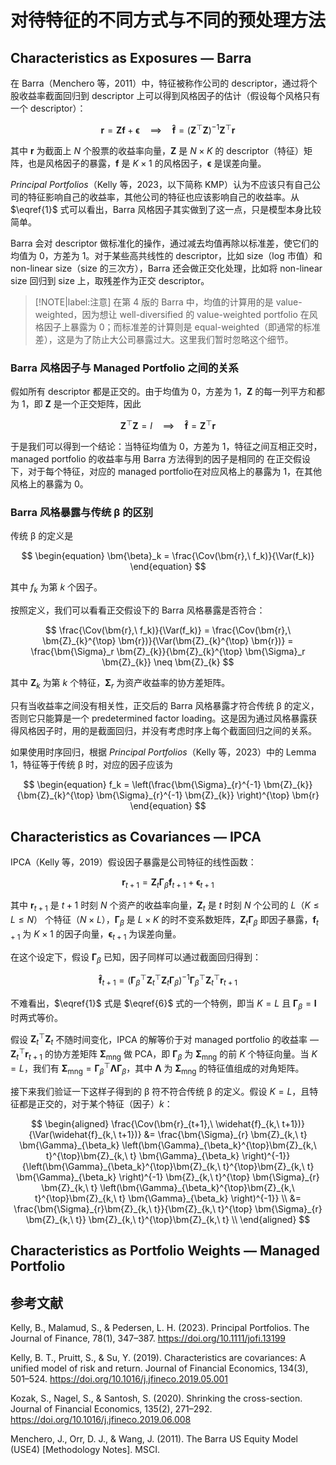 # 对待特征的不同方式与不同的预处理方法

## Characteristics as Exposures &mdash; Barra

在 Barra（Menchero 等，2011）中，特征被称作公司的 descriptor，通过将个股收益率截面回归到 descriptor 上可以得到风格因子的估计（假设每个风格只有一个 descriptor）：
  
$$
\begin{equation}
    \bm{r} = \bm{Z} \bm{f} + \bm{\epsilon} \quad \implies \quad \bm{\widehat{f}} = \left(\bm{Z}^{\top}\bm{Z} \right)^{-1} \bm{Z}^{\top} \bm{r} \label{1}
\end{equation}
$$

其中 $\bm{r}$ 为截面上 $N$ 个股票的收益率向量，$\bm{Z}$ 是 $N \times K$ 的 descriptor（特征）矩阵，也是风格因子的暴露，$\bm{f}$ 是 $K \times 1$ 的风格因子，$\bm{\epsilon}$ 是误差向量。

*Principal Portfolios*（Kelly 等，2023，以下简称 KMP）认为不应该只有自己公司的特征影响自己的收益率，其他公司的特征也应该影响自己的收益率。从 $\eqref{1}$ 式可以看出，Barra 风格因子其实做到了这一点，只是模型本身比较简单。

Barra 会对 descriptor 做标准化的操作，通过减去均值再除以标准差，使它们的均值为 0，方差为 1。对于某些高共线性的 descriptor，比如 size（log 市值）和 non-linear size（size 的三次方），Barra 还会做正交化处理，比如将 non-linear size 回归到 size 上，取残差作为正交 descriptor。

> [!NOTE|label:注意]
> 在第 4 版的 Barra 中，均值的计算用的是 value-weighted，因为想让 well-diversified 的 value-weighted portfolio 在风格因子上暴露为 0；而标准差的计算则是 equal-weighted（即通常的标准差），这是为了防止大公司暴露过大。这里我们暂时忽略这个细节。

### Barra 风格因子与 Managed Portfolio 之间的关系

假如所有 descriptor 都是正交的。由于均值为 0，方差为 1，$\bm{Z}$ 的每一列平方和都为 1，即 $\bm{Z}$ 是一个正交矩阵，因此

$$
\begin{equation}
    \bm{Z}^{\top} \bm{Z} = I \quad \implies \quad \bm{\widehat{f}} = \bm{Z}^{\top} \bm{r}
\end{equation}
$$

于是我们可以得到一个结论：当特征均值为 0，方差为 1，特征之间互相正交时，managed portfolio 的收益率与用 Barra 方法得到的因子是相同的
在正交假设下，对于每个特征，对应的 managed portfolio在对应风格上的暴露为 1，在其他风格上的暴露为 0。

### Barra 风格暴露与传统 β 的区别

传统 β 的定义是

$$
\begin{equation}
    \bm{\beta}_k = \frac{\Cov(\bm{r},\ f_k)}{\Var(f_k)}
\end{equation}
$$

其中 $f_k$ 为第 $k$ 个因子。

按照定义，我们可以看看正交假设下的 Barra 风格暴露是否符合：

$$
\frac{\Cov(\bm{r},\ f_k)}{\Var(f_k)} = \frac{\Cov(\bm{r},\ \bm{Z}_{k}^{\top} \bm{r})}{\Var(\bm{Z}_{k}^{\top} \bm{r})} = \frac{\bm{\Sigma}_r \bm{Z}_{k}}{\bm{Z}_{k}^{\top} \bm{\Sigma}_r \bm{Z}_{k}} \neq \bm{Z}_{k}
$$

其中 $\bm{Z}_{k}$ 为第 $k$ 个特征，$\bm{\Sigma}_{r}$ 为资产收益率的协方差矩阵。

只有当收益率之间没有相关性，正交后的 Barra 风格暴露才符合传统 β 的定义，否则它只能算是一个 predetermined factor loading。这是因为通过风格暴露获得风格因子时，用的是截面回归，并没有考虑时序上每个截面回归之间的关系。

如果使用时序回归，根据 *Principal Portfolios*（Kelly 等，2023）中的 Lemma 1，特征等于传统 β 时，对应的因子应该为

$$
\begin{equation}
    f_k = \left(\frac{\bm{\Sigma}_{r}^{-1} \bm{Z}_{k}}{\bm{Z}_{k}^{\top} \bm{\Sigma}_{r}^{-1} \bm{Z}_{k}} \right)^{\top} \bm{r}
\end{equation}
$$

## Characteristics as Covariances &mdash; IPCA

IPCA（Kelly 等，2019）假设因子暴露是公司特征的线性函数：

$$
\begin{equation}
    \bm{r}_{t+1} = \bm{Z}_t \bm{\Gamma}_{\beta} \bm{f}_{t+1} + \bm{\epsilon}_{t+1}
\end{equation}
$$

其中 $\bm{r}_{t+1}$ 是 $t + 1$ 时刻 $N$ 个资产的收益率向量，$\bm{Z}_{t}$ 是 $t$ 时刻 $N$ 个公司的 $L$（$K \leqslant L \leqslant N$） 个特征（$N \times L$），$\bm{\Gamma}_{\beta}$ 是 $L \times K$ 的时不变系数矩阵，$\bm{Z}_{t} \bm{\Gamma}_{\beta}$ 即因子暴露，$\bm{f}_{t+1}$ 为 $K \times 1$ 的因子向量，$\bm{\epsilon}_{t+1}$ 为误差向量。

在这个设定下，假设 $\bm{\Gamma}_{\beta}$ 已知，因子同样可以通过截面回归得到：

$$
\begin{equation}
    \bm{\widehat{f}}_{t+1} = \left(\bm{\Gamma}_{\beta}^{\top}\bm{Z}_{t}^{\top}\bm{Z}_{t} \bm{\Gamma}_{\beta} \right)^{-1} \bm{\Gamma}_{\beta}^{\top} \bm{Z}_{t}^{\top} \bm{r}_{t+1} \label{6}
\end{equation}
$$

不难看出，$\eqref{1}$ 式是 $\eqref{6}$ 式的一个特例，即当 $K = L$ 且 $\bm{\Gamma}_{\beta} = \bm{I}$ 时两式等价。

假设 $\bm{Z}_{t}^{\top} \bm{Z}_{t}$ 不随时间变化，IPCA 的解等价于对 managed portfolio 的收益率 &mdash; $\bm{Z}_{t}^{\top} \bm{r}_{t+1}$ 的协方差矩阵 $\bm{\Sigma}_{\text{mng}}$ 做 PCA，即 $\bm{\Gamma}_{\beta}$ 为 $\bm{\Sigma}_{\text{mng}}$ 的前 $K$ 个特征向量。当 $K = L$，我们有 $\bm{\Sigma}_{\text{mng}} = \bm{\Gamma}_{\beta}^{\top} \bm{\Lambda} \bm{\Gamma}_{\beta}$，其中 $\bm{\Lambda}$ 为 $\bm{\Sigma}_{\text{mng}}$ 的特征值组成的对角矩阵。

接下来我们验证一下这样子得到的 β 符不符合传统 β 的定义。假设 $K = L$，且特征都是正交的，对于某个特征（因子）$k$：

$$
\begin{aligned}
    \frac{\Cov(\bm{r}_{t+1},\ \widehat{f}_{k,\ t+1})}{\Var(\widehat{f}_{k,\ t+1})} &= \frac{\bm{\Sigma}_{r} \bm{Z}_{k,\ t} \bm{\Gamma}_{\beta_k} \left(\bm{\Gamma}_{\beta_k}^{\top}\bm{Z}_{k,\ t}^{\top}\bm{Z}_{k,\ t} \bm{\Gamma}_{\beta_k} \right)^{-1}}{\left(\bm{\Gamma}_{\beta_k}^{\top}\bm{Z}_{k,\ t}^{\top}\bm{Z}_{k,\ t} \bm{\Gamma}_{\beta_k} \right)^{-1} \bm{Z}_{k,\ t}^{\top} \bm{\Sigma}_{r} \bm{Z}_{k,\ t} \left(\bm{\Gamma}_{\beta_k}^{\top}\bm{Z}_{k,\ t}^{\top}\bm{Z}_{k,\ t} \bm{\Gamma}_{\beta_k} \right)^{-1}} \\
    &= \frac{\bm{\Sigma}_{r}\bm{Z}_{k,\ t}}{\bm{Z}_{k,\ t}^{\top} \bm{\Sigma}_{r} \bm{Z}_{k,\ t}} \bm{Z}_{k,\ t}^{\top}\bm{Z}_{k,\ t} \\
\end{aligned}
$$

## Characteristics as Portfolio Weights &mdash; Managed Portfolio

## 参考文献

Kelly, B., Malamud, S., & Pedersen, L. H. (2023). Principal Portfolios. The Journal of Finance, 78(1), 347–387. https://doi.org/10.1111/jofi.13199

Kelly, B. T., Pruitt, S., & Su, Y. (2019). Characteristics are covariances: A unified model of risk and return. Journal of Financial Economics, 134(3), 501–524. https://doi.org/10.1016/j.jfineco.2019.05.001

Kozak, S., Nagel, S., & Santosh, S. (2020). Shrinking the cross-section. Journal of Financial Economics, 135(2), 271–292. https://doi.org/10.1016/j.jfineco.2019.06.008

Menchero, J., Orr, D. J., & Wang, J. (2011). The Barra US Equity Model (USE4) [Methodology Notes]. MSCI.
